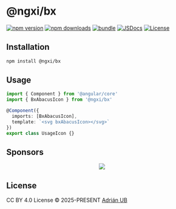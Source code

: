 # @ngxi/bx

[![npm version][npm-version-src]][npm-version-href]
[![npm downloads][npm-downloads-src]][npm-downloads-href]
[![bundle][bundle-src]][bundle-href]
[![JSDocs][jsdocs-src]][jsdocs-href]
[![License][license-src]][license-href]

## Installation

```sh
npm install @ngxi/bx
```

## Usage

```ts
import { Component } from '@angular/core'
import { BxAbacusIcon } from '@ngxi/bx'

@Component({
  imports: [BxAbacusIcon],
  template: `<svg bxAbacusIcon></svg>`
})
export class UsageIcon {}
```

## Sponsors

<p align="center">
  <a href="https://cdn.jsdelivr.net/gh/adrian-ub/static/sponsors.svg">
    <img src='https://cdn.jsdelivr.net/gh/adrian-ub/static/sponsors.svg'/>
  </a>
</p>

## License

CC BY 4.0 License © 2025-PRESENT [Adrián UB](https://github.com/adrian-ub)

<!-- Badges -->

[npm-version-src]: https://img.shields.io/npm/v/@ngxi/bx?style=flat&colorA=080f12&colorB=1fa669
[npm-version-href]: https://npmjs.com/package/@ngxi/bx
[npm-downloads-src]: https://img.shields.io/npm/dm/@ngxi/bx?style=flat&colorA=080f12&colorB=1fa669
[npm-downloads-href]: https://npmjs.com/package/@ngxi/bx
[bundle-src]: https://img.shields.io/bundlephobia/minzip/@ngxi/bx?style=flat&colorA=080f12&colorB=1fa669&label=minzip
[bundle-href]: https://bundlephobia.com/result?p=@ngxi/bx
[license-src]: https://img.shields.io/npm/l/@ngxi/bx?style=flat&colorA=080f12&colorB=1fa669
[license-href]: https://github.com/adrian-ub/ngxi/blob/main/LICENSE
[jsdocs-src]: https://img.shields.io/badge/jsdocs-reference-080f12?style=flat&colorA=080f12&colorB=1fa669
[jsdocs-href]: https://www.jsdocs.io/package/@ngxi/bx
